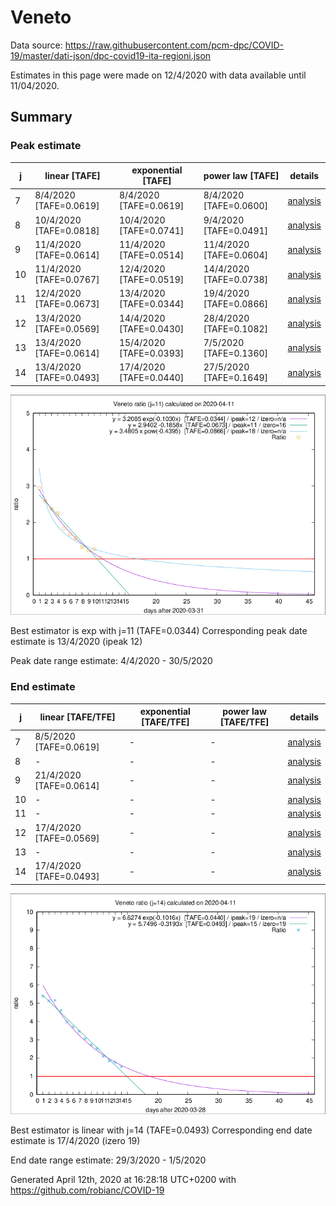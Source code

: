 # Veneto


Data source: https://raw.githubusercontent.com/pcm-dpc/COVID-19/master/dati-json/dpc-covid19-ita-regioni.json

Estimates in this page were made on 12/4/2020 with data available until 11/04/2020.


## Summary 

### Peak estimate 
|j|linear [TAFE]|exponential [TAFE]|power law [TAFE]|details|
|---|----|-----------|---------|-------|
|7|8/4/2020 [TAFE=0.0619]|8/4/2020 [TAFE=0.0619]|8/4/2020 [TAFE=0.0600]|[analysis](COVID-19_veneto_j7_2020-04-11.md)|
|8|10/4/2020 [TAFE=0.0818]|10/4/2020 [TAFE=0.0741]|9/4/2020 [TAFE=0.0491]|[analysis](COVID-19_veneto_j8_2020-04-11.md)|
|9|11/4/2020 [TAFE=0.0614]|11/4/2020 [TAFE=0.0514]|11/4/2020 [TAFE=0.0604]|[analysis](COVID-19_veneto_j9_2020-04-11.md)|
|10|11/4/2020 [TAFE=0.0767]|12/4/2020 [TAFE=0.0519]|14/4/2020 [TAFE=0.0738]|[analysis](COVID-19_veneto_j10_2020-04-11.md)|
|11|12/4/2020 [TAFE=0.0673]|13/4/2020 [TAFE=0.0344]|19/4/2020 [TAFE=0.0866]|[analysis](COVID-19_veneto_j11_2020-04-11.md)|
|12|13/4/2020 [TAFE=0.0569]|14/4/2020 [TAFE=0.0430]|28/4/2020 [TAFE=0.1082]|[analysis](COVID-19_veneto_j12_2020-04-11.md)|
|13|13/4/2020 [TAFE=0.0614]|15/4/2020 [TAFE=0.0393]|7/5/2020 [TAFE=0.1360]|[analysis](COVID-19_veneto_j13_2020-04-11.md)|
|14|13/4/2020 [TAFE=0.0493]|17/4/2020 [TAFE=0.0440]|27/5/2020 [TAFE=0.1649]|[analysis](COVID-19_veneto_j14_2020-04-11.md)|

![best peak estimate](COVID-19_veneto_j11_2020-04-11.png)

Best estimator is exp with j=11 (TAFE=0.0344)
Corresponding peak date estimate is 13/4/2020 (ipeak 12)


Peak date range estimate: 4/4/2020 - 30/5/2020

### End estimate 
|j|linear [TAFE/TFE]|exponential [TAFE/TFE]|power law [TAFE/TFE]|details|
|---|----|-----------|---------|-------|
|7|8/5/2020 [TAFE=0.0619]|-|-|[analysis](COVID-19_veneto_j7_2020-04-11.md)|
|8|-|-|-|[analysis](COVID-19_veneto_j8_2020-04-11.md)|
|9|21/4/2020 [TAFE=0.0614]|-|-|[analysis](COVID-19_veneto_j9_2020-04-11.md)|
|10|-|-|-|[analysis](COVID-19_veneto_j10_2020-04-11.md)|
|11|-|-|-|[analysis](COVID-19_veneto_j11_2020-04-11.md)|
|12|17/4/2020 [TAFE=0.0569]|-|-|[analysis](COVID-19_veneto_j12_2020-04-11.md)|
|13|-|-|-|[analysis](COVID-19_veneto_j13_2020-04-11.md)|
|14|17/4/2020 [TAFE=0.0493]|-|-|[analysis](COVID-19_veneto_j14_2020-04-11.md)|

![best zero estimate](COVID-19_veneto_j14_2020-04-11.png)

Best estimator is linear with j=14 (TAFE=0.0493)
Corresponding end date estimate is 17/4/2020 (izero 19)


End date range estimate: 29/3/2020 - 1/5/2020

Generated April 12th, 2020 at 16:28:18 UTC+0200 with https://github.com/robianc/COVID-19
